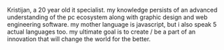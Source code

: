 Kristijan, a 20 year old it specialist. my knowledge persists of an advanced understanding of the pc ecosystem along with graphic design and web engineering software. my mother language is javascript, but i also speak 5 actual languages too. my ultimate goal is to create / be a part of an innovation that will change the world for the better.
